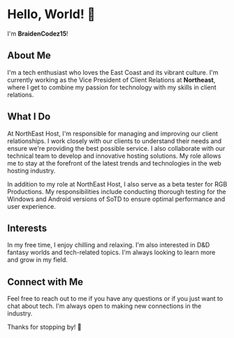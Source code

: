 # Hello, World! 👋

I'm **BraidenCodez15**!

## About Me
I'm a tech enthusiast who loves the East Coast and its vibrant culture. 
I'm currently working as the Vice President of Client Relations at **Northeast**, where I get to combine my passion for technology with my skills in client relations.

## What I Do
At NorthEast Host, I'm responsible for managing and improving our client relationships. I work closely with our clients to understand their needs and ensure we're providing the best possible service.
I also collaborate with our technical team to develop and innovative hosting solutions. 
My role allows me to stay at the forefront of the latest trends and technologies in the web hosting industry.

In addition to my role at NorthEast Host, I also serve as a beta tester for RGB Productions. My responsibilities include conducting thorough testing for the Windows and Android versions of SoTD to ensure optimal performance and user experience.


## Interests
In my free time, I enjoy chilling and relaxing. 
I'm also interested in D&D fantasy worlds and tech-related topics.
I'm always looking to learn more and grow in my field.

## Connect with Me
Feel free to reach out to me if you have any questions or if you just want to chat about tech.
I'm always open to making new connections in the industry.

Thanks for stopping by! 👋
